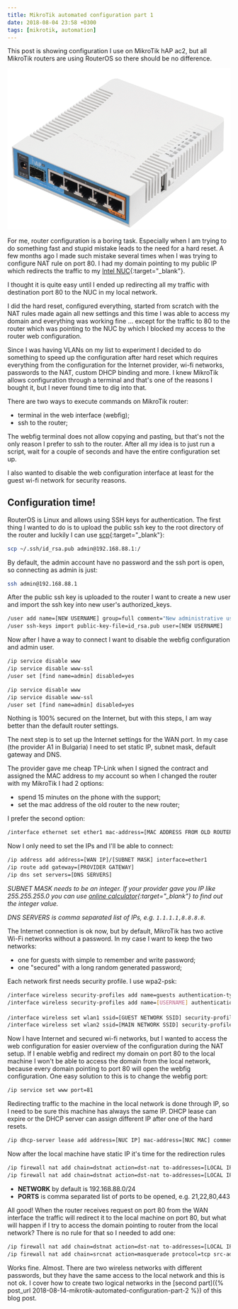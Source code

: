```yaml
---
title: MikroTik automated configuration part 1
date: 2018-08-04 23:58 +0300
tags: [mikrotik, automation]
---
```


This post is showing configuration I use on MikroTik hAP ac2, but all MikroTik routers are using RouterOS so there should be no difference.

![MikroTik hAP ac 2 ](/assets/posts/img/hap-ac.png "MikroTik hAP ac 2")

For me, router configuration is a boring task. Especially when I am trying to do something fast and stupid mistake leads to the need for a hard reset.
A few months ago I made such mistake several times when I was trying to configure NAT rule on port 80. I had my domain pointing to my public IP which redirects the traffic to my [Intel NUC](https://en.wikipedia.org/wiki/Next_Unit_of_Computing){:target="_blank"}.

I thought it is quite easy until I ended up redirecting all my traffic with destination port 80 to the NUC in my local network.

I did the hard reset, configured everything, started from scratch with the NAT rules made again all new settings and this time I was able to access my domain and everything was working fine ... except for the traffic to 80 to the router which was pointing to the NUC by which I blocked my access to the router web configuration.

Since I was having VLANs on my list to experiment I decided to do something to speed up the configuration after hard reset which requires everything from the configuration for the Internet provider, wi-fi networks, passwords to the NAT, custom DHCP binding and more. I knew MikroTik allows configuration through a terminal and that's one of the reasons I bought it, but I never found time to dig into that.

There are two ways to execute commands on MikroTik router:
* terminal in the web interface (webfig);
* ssh to the router;

The webfig terminal does not allow copying and pasting, but that's not the only reason I prefer to ssh to the router. After all my idea is to just run a script, wait for a couple of seconds and have the entire configuration set up.

I also wanted to disable the web configuration interface at least for the guest wi-fi network for security reasons.

## Configuration time!

RouterOS is Linux and allows using SSH keys for authentication. The first thing I wanted to do is to upload the public ssh key to the root directory of the router and luckily I can use [scp](https://www.freebsd.org/cgi/man.cgi?query=scp&sektion=1){:target="_blank"}:
```bash
scp ~/.ssh/id_rsa.pub admin@192.168.88.1:/
```

By default, the admin account have no password and the ssh port is open, so connecting as admin is just:
```bash
ssh admin@192.168.88.1
```

After the public ssh key is uploaded to the router I want to create a new user and import the ssh key into new user's authorized_keys.
```bash
/user add name=[NEW USERNAME] group=full comment="New administrative user" disabled=no  
/user ssh-keys import public-key-file=id_rsa.pub user=[NEW USERNAME]
```

Now after I have a way to connect I want to disable the webfig configuration and admin user.
```bash
/ip service disable www
/ip service disable www-ssl
/user set [find name=admin] disabled=yes
```
```bash
/ip service disable www
/ip service disable www-ssl
/user set [find name=admin] disabled=yes
```
Nothing is 100% secured on the Internet, but with this steps, I am way better than the default router settings.

The next step is to set up the Internet settings for the WAN port. In my case (the provider A1 in Bulgaria) I need to set static IP, subnet mask, default gateway and DNS.

The provider gave me cheap TP-Link when I signed the contract and assigned the MAC address to my account so when I changed the router with my MikroTik I had 2 options:
* spend 15 minutes on the phone with the support;
* set the mac address of the old router to the new router;

I prefer the second option:
```bash
/interface ethernet set ether1 mac-address=[MAC ADDRESS FROM OLD ROUTER]
```

Now I only need to set the IPs and I'll be able to connect:
```bash
/ip address add address=[WAN IP]/[SUBNET MASK] interface=ether1
/ip route add gateway=[PROVIDER GATEWAY]
/ip dns set servers=[DNS SERVERS]
```

*SUBNET MASK needs to be an integer. If your provider gave you IP like 255.255.255.0 you can use [online calculator](http://www.subnet-calculator.com){:target="_blank"} to find out the integer value.*

*DNS SERVERS is comma separated list of IPs, e.g. `1.1.1.1,8.8.8.8`.*

The Internet connection is ok now, but by default, MikroTik has two active Wi-Fi networks without a password. In my case I want to keep the two networks:
* one for guests with simple to remember and write password;
* one "secured" with a long random generated password;

Each network first needs security profile. I use wpa2-psk:
```bash
/interface wireless security-profiles add name=guests authentication-types=wpa2-psk mode=dynamic-keys wpa2-pre-shared-key=[GUEST PASSWORD]
/interface wireless security-profiles add name=[USERNAME] authentication-types=wpa2-psk mode=dynamic-keys wpa2-pre-shared-key=[STRONG PASSWORD]

/interface wireless set wlan1 ssid=[GUEST NETWORK SSID] security-profile=guests 
/interface wireless set wlan2 ssid=[MAIN NETWORK SSID] security-profile=[USERNAME] 
```

Now I have Internet and secured wi-fi networks, but I wanted to access the web configuration for easier overview of the configuration during the NAT setup. If I enable webfig and redirect my domain on port 80 to the local machine I won't be able to access the domain from the local network, because every domain pointing to port 80 will open the webfig configuration. One easy solution to this is to change the webfig port:
```bash
/ip service set www port=81
```

Redirecting traffic to the machine in the local network is done through IP, so I need to be sure this machine has always the same IP. DHCP lease can expire or the DHCP server can assign different IP after one of the hard resets.
```bash
/ip dhcp-server lease add address=[NUC IP] mac-address=[NUC MAC] comment="nuc"
```

Now after the local machine have static IP it's time for the redirection rules
```bash
/ip firewall nat add chain=dstnat action=dst-nat to-addresses=[LOCAL IP] protocol=tcp in-interface=ether1 dst-port=[PORTS] log=no
/ip firewall nat add chain=dstnat action=dst-nat to-addresses=[LOCAL IP] protocol=udp in-interface=ether1 dst-port=[PORTS] log=no
```
* **NETWORK** by default is 192.168.88.0/24
* **PORTS** is comma separated list of ports to be opened, e.g. 21,22,80,443

All good! When the router receives request on port 80 from the WAN interface the traffic will redirect it to the local machine on port 80, but what will happen if I try to access the domain pointing to router from the local network? There is no rule for that so I needed to add one:
```bash
/ip firewall nat add chain=dstnat action=dst-nat to-addresses=[LOCAL IP] protocol=tcp dst-address=[WAN IP] dst-port=[PORTS]
/ip firewall nat add chain=srcnat action=masquerade protocol=tcp src-address=[NETWORK] dst-address=[LOCAL IP] out-interface=bridge dst-port=[PORTS]
```

Works fine. Almost. There are two wireless networks with different passwords, but they have the same access to the local network and this is not ok. I cover how to create two logical networks in the [second part]({% post_url 2018-08-14-mikrotik-automated-configuration-part-2 %}) of this blog post.
